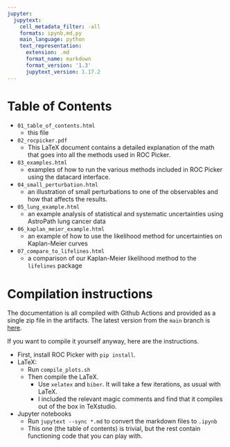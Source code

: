 ```yaml
---
jupyter:
  jupytext:
    cell_metadata_filter: -all
    formats: ipynb,md,py
    main_language: python
    text_representation:
      extension: .md
      format_name: markdown
      format_version: '1.3'
      jupytext_version: 1.17.2
---
```


# Table of Contents

 - `01_table_of_contents.html`
   - this file
 - `02_rocpicker.pdf`
   - This LaTeX document contains a detailed explanation of the math that
     goes into all the methods used in ROC Picker.
 - `03_examples.html`
   - examples of how to run the various methods included in ROC Picker
     using the datacard interface.
 - `04_small_perturbation.html`
   - an illustration of small perturbations to one of the
     observables and how that affects the results.
 - `05_lung_example.html`
   - an example analysis of statistical and systematic uncertainties
     using AstroPath lung cancer data
 - `06_kaplan_meier_example.html`
   - an example of how to use the likelihood method for uncertainties on Kaplan-Meier curves
 - `07_compare_to_lifelines.html`
   - a comparison of our Kaplan-Meier likelihood method to the `lifelines` package

# Compilation instructions

The documentation is all compiled with Github Actions and provided as a single
zip file in the artifacts.  The latest version from the `main` branch is
[here](https://nightly.link/AstroPathJHU/ROCPicker/workflows/test_and_docs/main/docs.zip).

If you want to compile it yourself anyway, here are the instructions.

 - First, install ROC Picker with `pip install`.
 - LaTeX:
   - Run `compile_plots.sh`
   - Then compile the LaTeX.
     - Use `xelatex` and `biber`.  It will take a few iterations, as usual with
       LaTeX.
     - I included the relevant magic comments and find that it compiles out of
       the box in TeXstudio.
 - Jupyter notebooks
   - Run `jupytext --sync *.md` to convert the markdown files to `.ipynb`
   - This one (the table of contents) is trivial, but the rest contain functioning
     code that you can play with.
